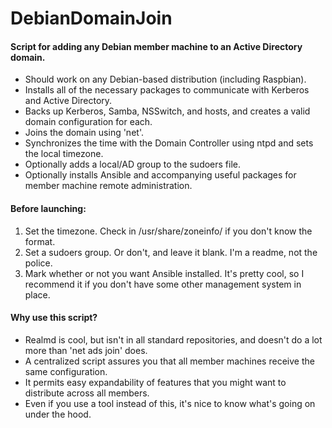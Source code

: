 # DebianDomainJoin
#### Script for adding any Debian member machine to an Active Directory domain.

- Should work on any Debian-based distribution (including Raspbian).
- Installs all of the necessary packages to communicate with Kerberos and Active Directory.
- Backs up Kerberos, Samba, NSSwitch, and hosts, and creates a valid domain configuration for each.
- Joins the domain using 'net'.
- Synchronizes the time with the Domain Controller using ntpd and sets the local timezone.
- Optionally adds a local/AD group to the sudoers file.
- Optionally installs Ansible and accompanying useful packages for member machine remote administration.

#### Before launching:

1. Set the timezone. Check in /usr/share/zoneinfo/ if you don't know the format.
2. Set a sudoers group. Or don't, and leave it blank. I'm a readme, not the police.
3. Mark whether or not you want Ansible installed. It's pretty cool, so I recommend it if you don't have some other management system in place.

#### Why use this script?

- Realmd is cool, but isn't in all standard repositories, and doesn't do a lot more than 'net ads join' does.
- A centralized script assures you that all member machines receive the same configuration.
- It permits easy expandability of features that you might want to distribute across all members.
- Even if you use a tool instead of this, it's nice to know what's going on under the hood.
